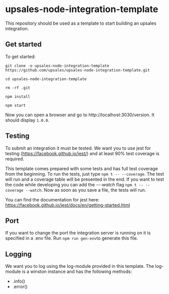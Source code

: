 # upsales-node-integration-template

This repository should be used as a template to start building an upsales integration.

## Get started
To get started:

```git clone -o upsales-node-integration-template https://github.com/upsales/upsales-node-integration-template.git```

```cd upsales-node-integration-template```

```rm -rf .git```

```npm install```

```npm start```

Now you can open a browser and go to http://localhost:3030/version. It should display ```1.0.0```.

## Testing
To submit an integration it must be tested. We want you to use jest for testing (https://facebook.github.io/jest/) and at least 90% test coverage is required.

This template comes prepared with some tests and has full test coverage from the beginning. To run the tests, just type ```npm t -- --coverage```. The test will run and a coverage table will be presented in the end.
If you want to test the code while developing you can add the *---watch* flag ```npm t -- --coverage --watch```. Now as soon as you save a file, the tests will run.

You can find the documentation for jest here: https://facebook.github.io/jest/docs/en/getting-started.html

## Port
If you want to change the port the integration server is running on it is specified in a .env file. Run ```npm run gen-env```to generate this file.

## Logging
We want you to log using the log-module provided in this template. The log-module is a winston instance and has the following methods:
- .info()
- .error()